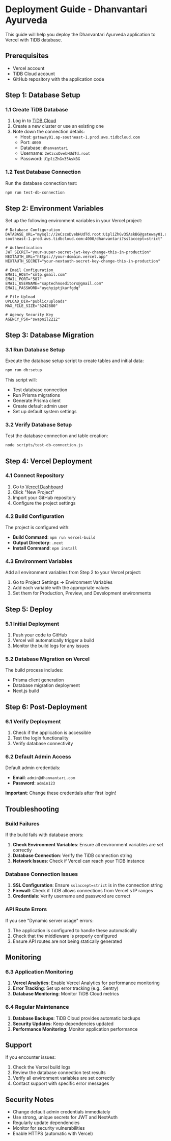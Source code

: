# Deployment Guide - Dhanvantari Ayurveda

This guide will help you deploy the Dhanvantari Ayurveda application to Vercel with TiDB database.

## Prerequisites

- Vercel account
- TiDB Cloud account
- GitHub repository with the application code

## Step 1: Database Setup

### 1.1 Create TiDB Database

1. Log in to [TiDB Cloud](https://tidbcloud.com)
2. Create a new cluster or use an existing one
3. Note down the connection details:
   - Host: `gateway01.ap-southeast-1.prod.aws.tidbcloud.com`
   - Port: `4000`
   - Database: `dhanvantari`
   - Username: `2eCzcoDvebHUdTd.root`
   - Password: `U1pliZhGv35AskBG`

### 1.2 Test Database Connection

Run the database connection test:

```bash
npm run test-db-connection
```

## Step 2: Environment Variables

Set up the following environment variables in your Vercel project:

```env
# Database Configuration
DATABASE_URL="mysql://2eCzcoDvebHUdTd.root:U1pliZhGv35AskBG@gateway01.ap-southeast-1.prod.aws.tidbcloud.com:4000/dhanvantari?sslaccept=strict"

# Authentication
JWT_SECRET="your-super-secret-jwt-key-change-this-in-production"
NEXTAUTH_URL="https://your-domain.vercel.app"
NEXTAUTH_SECRET="your-nextauth-secret-key-change-this-in-production"

# Email Configuration
EMAIL_HOST="smtp.gmail.com"
EMAIL_PORT="587"
EMAIL_USERNAME="saptechnoeditors@gmail.com"
EMAIL_PASSWORD="uyqhyiptjkarfgdq"

# File Upload
UPLOAD_DIR="public/uploads"
MAX_FILE_SIZE="5242880"

# Agency Security Key
AGENCY_PSK="swapnil2212"
```

## Step 3: Database Migration

### 3.1 Run Database Setup

Execute the database setup script to create tables and initial data:

```bash
npm run db:setup
```

This script will:
- Test database connection
- Run Prisma migrations
- Generate Prisma client
- Create default admin user
- Set up default system settings

### 3.2 Verify Database Setup

Test the database connection and table creation:

```bash
node scripts/test-db-connection.js
```

## Step 4: Vercel Deployment

### 4.1 Connect Repository

1. Go to [Vercel Dashboard](https://vercel.com/dashboard)
2. Click "New Project"
3. Import your GitHub repository
4. Configure the project settings

### 4.2 Build Configuration

The project is configured with:
- **Build Command**: `npm run vercel-build`
- **Output Directory**: `.next`
- **Install Command**: `npm install`

### 4.3 Environment Variables

Add all environment variables from Step 2 to your Vercel project:
1. Go to Project Settings → Environment Variables
2. Add each variable with the appropriate values
3. Set them for Production, Preview, and Development environments

## Step 5: Deploy

### 5.1 Initial Deployment

1. Push your code to GitHub
2. Vercel will automatically trigger a build
3. Monitor the build logs for any issues

### 5.2 Database Migration on Vercel

The build process includes:
- Prisma client generation
- Database migration deployment
- Next.js build

## Step 6: Post-Deployment

### 6.1 Verify Deployment

1. Check if the application is accessible
2. Test the login functionality
3. Verify database connectivity

### 6.2 Default Admin Access

Default admin credentials:
- **Email**: `admin@dhanvantari.com`
- **Password**: `admin123`

**Important**: Change these credentials after first login!

## Troubleshooting

### Build Failures

If the build fails with database errors:

1. **Check Environment Variables**: Ensure all environment variables are set correctly
2. **Database Connection**: Verify the TiDB connection string
3. **Network Issues**: Check if Vercel can reach your TiDB instance

### Database Connection Issues

1. **SSL Configuration**: Ensure `sslaccept=strict` is in the connection string
2. **Firewall**: Check if TiDB allows connections from Vercel's IP ranges
3. **Credentials**: Verify username and password are correct

### API Route Errors

If you see "Dynamic server usage" errors:

1. The application is configured to handle these automatically
2. Check that the middleware is properly configured
3. Ensure API routes are not being statically generated

## Monitoring

### 6.3 Application Monitoring

1. **Vercel Analytics**: Enable Vercel Analytics for performance monitoring
2. **Error Tracking**: Set up error tracking (e.g., Sentry)
3. **Database Monitoring**: Monitor TiDB Cloud metrics

### 6.4 Regular Maintenance

1. **Database Backups**: TiDB Cloud provides automatic backups
2. **Security Updates**: Keep dependencies updated
3. **Performance Monitoring**: Monitor application performance

## Support

If you encounter issues:

1. Check the Vercel build logs
2. Review the database connection test results
3. Verify all environment variables are set correctly
4. Contact support with specific error messages

## Security Notes

- Change default admin credentials immediately
- Use strong, unique secrets for JWT and NextAuth
- Regularly update dependencies
- Monitor for security vulnerabilities
- Enable HTTPS (automatic with Vercel)
